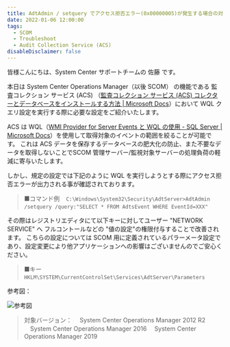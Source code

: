 ```yaml
---
title: AdtAdmin / setquery でアクセス拒否エラー(0x00000005)が発生する場合の対処法
date: 2022-01-06 12:00:00
tags:
  - SCOM
  - Troubleshoot
  - Audit Collection Service (ACS)
disableDisclaimer: false
---
```


<!-- more -->
皆様こんにちは、System Center サポートチームの 佐藤 です。

本日は System Center Operations Manager（以後 SCOM） の機能である 監査コレクション サービス (ACS) （[監査コレクション サービス (ACS) コレクターとデータベースをインストールする方法 | Microsoft Docs](https://docs.microsoft.com/ja-jp/system-center/scom/deploy-install-acs?view=sc-om-2019)）において WQL クエリ設定を実行する際に必要な設定をご紹介いたします。

ACS は WQL（[WMI Provider for Server Events と WQL の使用 - SQL Server | Microsoft Docs](https://docs.microsoft.com/ja-jp/sql/relational-databases/wmi-provider-server-events/using-wql-with-the-wmi-provider-for-server-events?view=sql-server-ver15)）を使用して取得対象のイベントの範囲を絞ることが可能です。
これは ACS データを保存するデータベースの肥大化の防止、また不要なデータを取得しないことでSCOM 管理サーバー/監視対象サーバーの処理負荷の軽減に寄与いたします。



しかし、規定の設定では下記のように WQL を実行しようとする際にアクセス拒否エラーが出力される事が確認されております。
>■コマンド例
> ` ` `C:\Windows\System32\Security\AdtServer>AdtAdmin /setquery /query:"SELECT * FROM AdtsEvent WHERE EventId=XXX" ` ` `

その際はレジストリエディタにて以下キーに対してユーザー "NETWORK SERVICE" へ フルコントールなどの "値の設定"の権限付与することで改善されます。
こちらの設定については SCOM 用に定義されているパラーメータ設定であり、設定変更により他アプリケーションへの影響はございませんのでご安心ください。
>■キー
> ` ` `HKLM\SYSTEM\CurrentControlSet\Services\AdtServer\Parameters` ` `


参考図：

![参考図](https://user-images.githubusercontent.com/71251920/148327138-6c2ba2db-ced8-4408-9c43-144a170ee18d.png)

> 対象バージョン：
>　System Center Operations Manager 2012 R2
>　System Center Operations Manager 2016
>　System Center Operations Manager 2019
